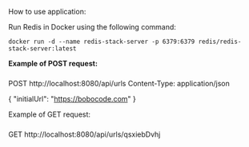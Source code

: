 How to use application:

Run Redis in Docker using the following command:

`docker run -d --name redis-stack-server -p 6379:6379 redis/redis-stack-server:latest`

<b>Example of POST request:</b>
###
POST http://localhost:8080/api/urls
Content-Type: application/json

{
"initialUrl": "https://bobocode.com"
}


Example of GET request:
###
GET http://localhost:8080/api/urls/qsxiebDvhj
